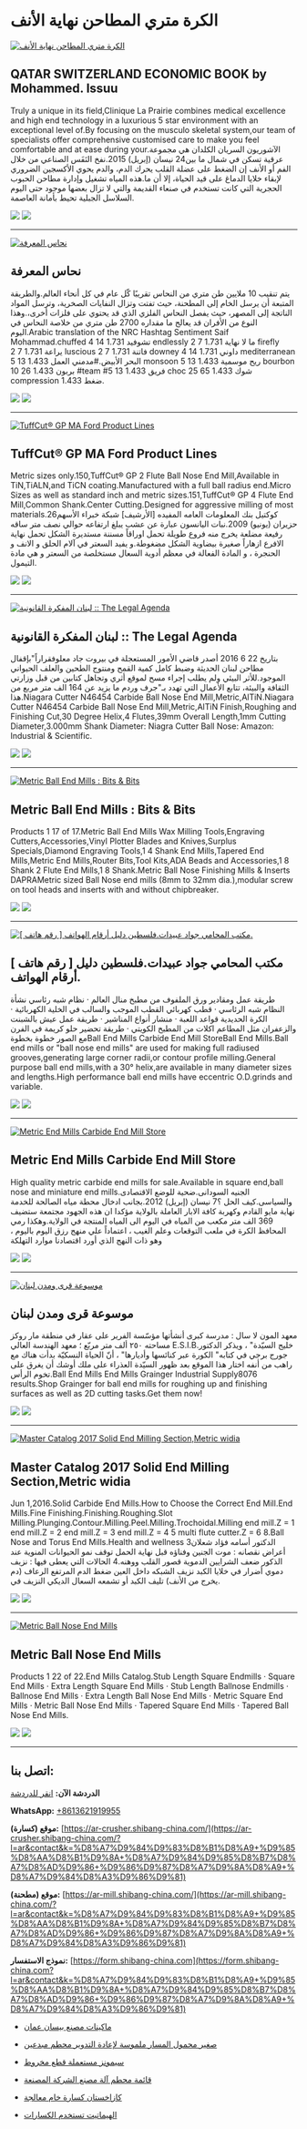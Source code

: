 # الكرة متري المطاحن نهاية الأنف

<a href="https://swt.shibang-china.com/?l=ar&img&k=%D8%A7%D9%84%D9%83%D8%B1%D8%A9+%D9%85%D8%AA%D8%B1%D9%8A+%D8%A7%D9%84%D9%85%D8%B7%D8%A7%D8%AD%D9%86+%D9%86%D9%87%D8%A7%D9%8A%D8%A9+%D8%A7%D9%84%D8%A3%D9%86%D9%81" target="_blank">![الكرة متري المطاحن نهاية الأنف](http://static.shibang-china.com/all-800x300/1051.jpg)</a>

## QATAR SWITZERLAND ECONOMIC BOOK by Mohammed. Issuu
Truly a unique in its field,Clinique La Prairie combines medical excellence and high end technology in a luxurious 5 star environment with an exceptional level of.By focusing on the musculo skeletal system,our team of specialists offer comprehensive customised care to make you feel comfortable and at ease during your.الآشوريون السريان الكلدان هي مجموعة عرقية تسكن في شمال ما بين24 نيسان (إبريل) 2015.نفخ النَفَس الصناعي من خلال الفم أو الأنف إن الضغط على عضلة القلب يحرك الدم، والدم يحوي الأكسجين الضروري لإبقاء خلايا الدماغ على قيد الحياة، إلا أن ما.هذه المياه تشغيل وإدارة مطاحن الحبوب الحجرية التي كانت تستخدم في صنعاء القديمة والتي لا تزال بعضها موجود حتى اليوم السلاسل الجبلية تحيط بأمانة العاصمة.


<a href="https://whatsapp.shibangsoft.com/WhatsApp.php" target="_blank" title="WhatsApp">![](http://static.shibang-china.com/icon/whatsapp.png)</a> <a href="https://swt.shibang-china.com/?l=ar&icon&k=%D8%A7%D9%84%D9%83%D8%B1%D8%A9+%D9%85%D8%AA%D8%B1%D9%8A+%D8%A7%D9%84%D9%85%D8%B7%D8%A7%D8%AD%D9%86+%D9%86%D9%87%D8%A7%D9%8A%D8%A9+%D8%A7%D9%84%D8%A3%D9%86%D9%81" target="_blank">![](http://static.shibang-china.com/icon/chat-ar.png)</a>

---

<a href="https://swt.shibang-china.com/?l=ar&img&k=%D8%A7%D9%84%D9%83%D8%B1%D8%A9+%D9%85%D8%AA%D8%B1%D9%8A+%D8%A7%D9%84%D9%85%D8%B7%D8%A7%D8%AD%D9%86+%D9%86%D9%87%D8%A7%D9%8A%D8%A9+%D8%A7%D9%84%D8%A3%D9%86%D9%81" target="_blank">![نحاس المعرفة](http://static.shibang-china.com/all-800x300/1422.jpg)</a>

## نحاس المعرفة
يتم تنقيب 10 ملايين طن متري من النحاس تقريبًا كّل عام في كل أنحاء العالم.والطريقة المتبعة أن يرسل الخام إلى المطحنة، حيث تفتت وتزال النفايات الصخرية، وترسل المواد الناتجة إلى المصهر، حيث يفصل النحاس الفلزي الذي قد يحتوي على فلزات أخرى،.وهذا النوع من الأفران قد يعالج ما مقداره 2700 طن متري من خلاصة النحاس في اليوم.Arabic translation of the NRC Hashtag Sentiment Saif Mohammad.chuffed تشوفيد 1.731 14 4 endlessly ما لا نهاية 1.731 7 2 firefly يراعة 1.731 7 2 luscious فاتنة 1.731 7 2 downey داوني 1.731 14 4 mediterranean البحر الأبيض.#مدمني العمل 1.433 13 5 monsoon ريح موسمية 1.433 13 5 bourbon بربون 1.433 26 10 #team #فريق 1.433 13 5 choc شوك 1.433 65 25 compression ضغط 1.433.


<a href="https://whatsapp.shibangsoft.com/WhatsApp.php" target="_blank" title="WhatsApp">![](http://static.shibang-china.com/icon/whatsapp.png)</a> <a href="https://swt.shibang-china.com/?l=ar&icon&k=%D8%A7%D9%84%D9%83%D8%B1%D8%A9+%D9%85%D8%AA%D8%B1%D9%8A+%D8%A7%D9%84%D9%85%D8%B7%D8%A7%D8%AD%D9%86+%D9%86%D9%87%D8%A7%D9%8A%D8%A9+%D8%A7%D9%84%D8%A3%D9%86%D9%81" target="_blank">![](http://static.shibang-china.com/icon/chat-ar.png)</a>

---

<a href="https://swt.shibang-china.com/?l=ar&img&k=%D8%A7%D9%84%D9%83%D8%B1%D8%A9+%D9%85%D8%AA%D8%B1%D9%8A+%D8%A7%D9%84%D9%85%D8%B7%D8%A7%D8%AD%D9%86+%D9%86%D9%87%D8%A7%D9%8A%D8%A9+%D8%A7%D9%84%D8%A3%D9%86%D9%81" target="_blank">![TuffCut® GP MA Ford Product Lines](http://static.shibang-china.com/all-800x300/551.jpg)</a>

## TuffCut® GP MA Ford Product Lines
Metric sizes only.150,TuffCut® GP 2 Flute Ball Nose End Mill,Available in TiN,TiALN,and TiCN coating.Manufactured with a full ball radius end.Micro Sizes as well as standard inch and metric sizes.151,TuffCut® GP 4 Flute End Mill,Common Shank.Center Cutting.Designed for aggressive milling of most materials.كوكتيل بنك المعلومات العامه المفيده [الأرشيف] شبكة خبراء الأسهم26 حزيران (يونيو) 2009.نبات اليانسون عبارة عن عشب يبلغ ارتفاعه حوالي نصف متر ساقه رفيعة مضلعة يخرج منه فروع طويلة تحمل اوراقاً مسننة مستديرة الشكل تحمل نهاية الافرع ازهاراً صغيرة بيضاوية الشكل مضغوطة.و يفيد السعتر في آلام الحلق و الانف و الحنجرة ، و المادة الفعالة في معظم أدوية السعال مستخلصة من السعتر و هي مادة التيمول.


<a href="https://whatsapp.shibangsoft.com/WhatsApp.php" target="_blank" title="WhatsApp">![](http://static.shibang-china.com/icon/whatsapp.png)</a> <a href="https://swt.shibang-china.com/?l=ar&icon&k=%D8%A7%D9%84%D9%83%D8%B1%D8%A9+%D9%85%D8%AA%D8%B1%D9%8A+%D8%A7%D9%84%D9%85%D8%B7%D8%A7%D8%AD%D9%86+%D9%86%D9%87%D8%A7%D9%8A%D8%A9+%D8%A7%D9%84%D8%A3%D9%86%D9%81" target="_blank">![](http://static.shibang-china.com/icon/chat-ar.png)</a>

---

<a href="https://swt.shibang-china.com/?l=ar&img&k=%D8%A7%D9%84%D9%83%D8%B1%D8%A9+%D9%85%D8%AA%D8%B1%D9%8A+%D8%A7%D9%84%D9%85%D8%B7%D8%A7%D8%AD%D9%86+%D9%86%D9%87%D8%A7%D9%8A%D8%A9+%D8%A7%D9%84%D8%A3%D9%86%D9%81" target="_blank">![لبنان المفكرة القانونية :: The Legal Agenda](http://static.shibang-china.com/all-800x300/1489.jpg)</a>

## لبنان المفكرة القانونية :: The Legal Agenda
بتاريخ 22 6 2016 أصدر قاضي الأمور المستعجلة في بيروت جاد معلوفقراراً&quot;بإقفال مطاحن لبنان الحديثة وضبط كامل كمية القمح ومنتوج الطحين والعلف الحيواني الموجود.للأثر البيئي ولم يطلب إجراء مسح لموقع أثري وتجاهل كتابين من قبل وزارتي الثقافة والبيئة، تتابع الأعمال التي تهدد بـ&quot;جرف وردم ما يزيد عن 164 الف متر مربع من هذا.Niagara Cutter N46454 Carbide Ball Nose End Mill,Metric,AlTiN.Niagara Cutter N46454 Carbide Ball Nose End Mill,Metric,AlTiN Finish,Roughing and Finishing Cut,30 Degree Helix,4 Flutes,39mm Overall Length,1mm Cutting Diameter,3.000mm Shank Diameter: Niagra Cutter Ball Nose: Amazon: Industrial &amp; Scientific.


<a href="https://whatsapp.shibangsoft.com/WhatsApp.php" target="_blank" title="WhatsApp">![](http://static.shibang-china.com/icon/whatsapp.png)</a> <a href="https://swt.shibang-china.com/?l=ar&icon&k=%D8%A7%D9%84%D9%83%D8%B1%D8%A9+%D9%85%D8%AA%D8%B1%D9%8A+%D8%A7%D9%84%D9%85%D8%B7%D8%A7%D8%AD%D9%86+%D9%86%D9%87%D8%A7%D9%8A%D8%A9+%D8%A7%D9%84%D8%A3%D9%86%D9%81" target="_blank">![](http://static.shibang-china.com/icon/chat-ar.png)</a>

---

<a href="https://swt.shibang-china.com/?l=ar&img&k=%D8%A7%D9%84%D9%83%D8%B1%D8%A9+%D9%85%D8%AA%D8%B1%D9%8A+%D8%A7%D9%84%D9%85%D8%B7%D8%A7%D8%AD%D9%86+%D9%86%D9%87%D8%A7%D9%8A%D8%A9+%D8%A7%D9%84%D8%A3%D9%86%D9%81" target="_blank">![Metric Ball End Mills : Bits &amp; Bits](http://static.shibang-china.com/all-800x300/171.jpg)</a>

## Metric Ball End Mills : Bits &amp; Bits
Products 1 17 of 17.Metric Ball End Mills Wax Milling Tools,Engraving Cutters,Accessories,Vinyl Plotter Blades and Knives,Surplus Specials,Diamond Engraving Tools,1 4 Shank End Mills,Tapered End Mills,Metric End Mills,Router Bits,Tool Kits,ADA Beads and Accessories,1 8 Shank 2 Flute End Mills,1 8 Shank.Metric Ball Nose Finishing Mills &amp; Inserts DAPRAMetric sized Ball Nose end mills (8mm to 32mm dia.),modular screw on tool heads and inserts with and without chipbreaker.


<a href="https://whatsapp.shibangsoft.com/WhatsApp.php" target="_blank" title="WhatsApp">![](http://static.shibang-china.com/icon/whatsapp.png)</a> <a href="https://swt.shibang-china.com/?l=ar&icon&k=%D8%A7%D9%84%D9%83%D8%B1%D8%A9+%D9%85%D8%AA%D8%B1%D9%8A+%D8%A7%D9%84%D9%85%D8%B7%D8%A7%D8%AD%D9%86+%D9%86%D9%87%D8%A7%D9%8A%D8%A9+%D8%A7%D9%84%D8%A3%D9%86%D9%81" target="_blank">![](http://static.shibang-china.com/icon/chat-ar.png)</a>

---

<a href="https://swt.shibang-china.com/?l=ar&img&k=%D8%A7%D9%84%D9%83%D8%B1%D8%A9+%D9%85%D8%AA%D8%B1%D9%8A+%D8%A7%D9%84%D9%85%D8%B7%D8%A7%D8%AD%D9%86+%D9%86%D9%87%D8%A7%D9%8A%D8%A9+%D8%A7%D9%84%D8%A3%D9%86%D9%81" target="_blank">![[ رقم هاتف ] مكتب المحامي جواد عبيدات.فلسطين دليل أرقام الهواتف.](http://static.shibang-china.com/all-800x300/428.jpg)</a>

## [ رقم هاتف ] مكتب المحامي جواد عبيدات.فلسطين دليل أرقام الهواتف.
طريقة عمل ومقادير ورق الملفوف من مطبخ منال العالم &middot; نظام شبه رئاسي نشأة النظام شبه الرئاسي &middot; قطب كهربائي القطب الموجب والسالب في الخلية الكهربائية &middot; الكرة الحديدية قواعد اللعبة &middot; منشار أنواع المناشير &middot; طريقة عمل عيش بالشبنت والزعفران مثل المطاعم اكلات من المطبخ الكويتي &middot; طريقة تحضير حلو كريمة في الفرن مع الصور خطوة بخطوةBall End Mills Carbide End Mill StoreBall End Mills.Ball end mills or &quot;ball nose end mills&quot; are used for making full radiused grooves,generating large corner radii,or contour profile milling.General purpose ball end mills,with a 30° helix,are available in many diameter sizes and lengths.High performance ball end mills have eccentric O.D.grinds and variable.


<a href="https://whatsapp.shibangsoft.com/WhatsApp.php" target="_blank" title="WhatsApp">![](http://static.shibang-china.com/icon/whatsapp.png)</a> <a href="https://swt.shibang-china.com/?l=ar&icon&k=%D8%A7%D9%84%D9%83%D8%B1%D8%A9+%D9%85%D8%AA%D8%B1%D9%8A+%D8%A7%D9%84%D9%85%D8%B7%D8%A7%D8%AD%D9%86+%D9%86%D9%87%D8%A7%D9%8A%D8%A9+%D8%A7%D9%84%D8%A3%D9%86%D9%81" target="_blank">![](http://static.shibang-china.com/icon/chat-ar.png)</a>

---

<a href="https://swt.shibang-china.com/?l=ar&img&k=%D8%A7%D9%84%D9%83%D8%B1%D8%A9+%D9%85%D8%AA%D8%B1%D9%8A+%D8%A7%D9%84%D9%85%D8%B7%D8%A7%D8%AD%D9%86+%D9%86%D9%87%D8%A7%D9%8A%D8%A9+%D8%A7%D9%84%D8%A3%D9%86%D9%81" target="_blank">![Metric End Mills Carbide End Mill Store](http://static.shibang-china.com/all-800x300/1018.jpg)</a>

## Metric End Mills Carbide End Mill Store
High quality metric carbide end mills for sale.Available in square end,ball nose and miniature end mills.الجنيه السودانى.ضحية للوضع الاقتصادى والسياسى.كيف الحل ؟7 نيسان (إبريل) 2012.بجانب ادخال محطة مياه الصالحة للخدمة نهاية مايو القادم وكهربة كافة الابار العاملة بالولاية مؤكدا ان هذه الجهود مجتمعة ستضيف 369 الف متر مكعب من المياه في اليوم الى المياه المنتجة في الولاية.وهكذا رمي المحافظ الكرة في ملعب التوقعات وعلم الغيب ، اعتماداً علي منهج رزق اليوم باليوم ، وهو ذات النهج الذي أورد اقتصادنا موارد التهلكة


<a href="https://whatsapp.shibangsoft.com/WhatsApp.php" target="_blank" title="WhatsApp">![](http://static.shibang-china.com/icon/whatsapp.png)</a> <a href="https://swt.shibang-china.com/?l=ar&icon&k=%D8%A7%D9%84%D9%83%D8%B1%D8%A9+%D9%85%D8%AA%D8%B1%D9%8A+%D8%A7%D9%84%D9%85%D8%B7%D8%A7%D8%AD%D9%86+%D9%86%D9%87%D8%A7%D9%8A%D8%A9+%D8%A7%D9%84%D8%A3%D9%86%D9%81" target="_blank">![](http://static.shibang-china.com/icon/chat-ar.png)</a>

---

<a href="https://swt.shibang-china.com/?l=ar&img&k=%D8%A7%D9%84%D9%83%D8%B1%D8%A9+%D9%85%D8%AA%D8%B1%D9%8A+%D8%A7%D9%84%D9%85%D8%B7%D8%A7%D8%AD%D9%86+%D9%86%D9%87%D8%A7%D9%8A%D8%A9+%D8%A7%D9%84%D8%A3%D9%86%D9%81" target="_blank">![موسوعة قرى ومدن لبنان](http://static.shibang-china.com/all-800x300/725.jpg)</a>

## موسوعة قرى ومدن لبنان
معهد المون لا سال : مدرسة كبرى أنشأتها مؤسّسة الفرير على عقار في منطقة مار روكز مساحته ٢٥٠ ألف متر مربّع ؛ معهد الهندسة العالي E.S.I.B.خليج السيّدة&quot; ، ويذكر الدكتور جورج برجي في كتابه&quot; الكورة عبر كنائسها وأديارها&quot; ، أنّ الحياة النسكيّة بدأت هناك مع راهب من أنفه اختار هذا الموقع بعد ظهور السيّدة العذراء على ملك أوشك أن يغرق على تخوم الرأس.Ball End Mills End Mills Grainger Industrial Supply8076 results.Shop Grainger for ball end mills for roughing up and finishing surfaces as well as 2D cutting tasks.Get them now!


<a href="https://whatsapp.shibangsoft.com/WhatsApp.php" target="_blank" title="WhatsApp">![](http://static.shibang-china.com/icon/whatsapp.png)</a> <a href="https://swt.shibang-china.com/?l=ar&icon&k=%D8%A7%D9%84%D9%83%D8%B1%D8%A9+%D9%85%D8%AA%D8%B1%D9%8A+%D8%A7%D9%84%D9%85%D8%B7%D8%A7%D8%AD%D9%86+%D9%86%D9%87%D8%A7%D9%8A%D8%A9+%D8%A7%D9%84%D8%A3%D9%86%D9%81" target="_blank">![](http://static.shibang-china.com/icon/chat-ar.png)</a>

---

<a href="https://swt.shibang-china.com/?l=ar&img&k=%D8%A7%D9%84%D9%83%D8%B1%D8%A9+%D9%85%D8%AA%D8%B1%D9%8A+%D8%A7%D9%84%D9%85%D8%B7%D8%A7%D8%AD%D9%86+%D9%86%D9%87%D8%A7%D9%8A%D8%A9+%D8%A7%D9%84%D8%A3%D9%86%D9%81" target="_blank">![Master Catalog 2017 Solid End Milling Section,Metric widia](http://static.shibang-china.com/all-800x300/439.jpg)</a>

## Master Catalog 2017 Solid End Milling Section,Metric widia
Jun 1,2016.Solid Carbide End Mills.How to Choose the Correct End Mill.End Mills.Fine Finishing.Finishing.Roughing.Slot Milling.Plunging.Contour.Milling.Peel.Milling.Trochoidal.Milling end mill.Z = 1 end mill.Z = 2 end mill.Z = 3 end mill.Z = 4 5 multi flute cutter.Z = 6 8.Ball Nose and Torus End Mills.Health and wellness الدكتور أسامه فؤاد شعلان3 أعراض نقصانه : موت الجنين وفناؤه قبل نهاية الحمل توقف نمو الحيوانات المنوية عند الذكور ضعف الشرايين الدموية قصور القلب ووهنه.4 الحالات التي يعطى فيها : نزيف دموي أضرار في خلايا الكبد نزيف الشبكه داخل العين ضغط الدم المرتفع الرعاف (دم يخرج من الأنف) تليف الكبد أو تشمعه السعال الديكي النزيف في.


<a href="https://whatsapp.shibangsoft.com/WhatsApp.php" target="_blank" title="WhatsApp">![](http://static.shibang-china.com/icon/whatsapp.png)</a> <a href="https://swt.shibang-china.com/?l=ar&icon&k=%D8%A7%D9%84%D9%83%D8%B1%D8%A9+%D9%85%D8%AA%D8%B1%D9%8A+%D8%A7%D9%84%D9%85%D8%B7%D8%A7%D8%AD%D9%86+%D9%86%D9%87%D8%A7%D9%8A%D8%A9+%D8%A7%D9%84%D8%A3%D9%86%D9%81" target="_blank">![](http://static.shibang-china.com/icon/chat-ar.png)</a>

---

<a href="https://swt.shibang-china.com/?l=ar&img&k=%D8%A7%D9%84%D9%83%D8%B1%D8%A9+%D9%85%D8%AA%D8%B1%D9%8A+%D8%A7%D9%84%D9%85%D8%B7%D8%A7%D8%AD%D9%86+%D9%86%D9%87%D8%A7%D9%8A%D8%A9+%D8%A7%D9%84%D8%A3%D9%86%D9%81" target="_blank">![Metric Ball Nose End Mills](http://static.shibang-china.com/all-800x300/672.jpg)</a>

## Metric Ball Nose End Mills
Products 1 22 of 22.End Mills Catalog.Stub Length Square Endmills &middot; Square End Mills &middot; Extra Length Square End Mills &middot; Stub Length Ballnose Endmills &middot; Ballnose End Mills &middot; Extra Length Ball Nose End Mills &middot; Metric Square End Mills &middot; Metric Ball Nose End Mills &middot; Tapered Square End Mills &middot; Tapered Ball Nose End Mills.

<a href="https://whatsapp.shibangsoft.com/WhatsApp.php" target="_blank" title="WhatsApp">![](http://static.shibang-china.com/icon/whatsapp.png)</a> <a href="https://swt.shibang-china.com/?l=ar&icon&k=%D8%A7%D9%84%D9%83%D8%B1%D8%A9+%D9%85%D8%AA%D8%B1%D9%8A+%D8%A7%D9%84%D9%85%D8%B7%D8%A7%D8%AD%D9%86+%D9%86%D9%87%D8%A7%D9%8A%D8%A9+%D8%A7%D9%84%D8%A3%D9%86%D9%81" target="_blank">![](http://static.shibang-china.com/icon/chat-ar.png)</a>

---
## اتصل بنا:

**الدردشة الآن:** [انقر للدردشة](https://swt.shibang-china.com?l=ar&contact&k=%D8%A7%D9%84%D9%83%D8%B1%D8%A9+%D9%85%D8%AA%D8%B1%D9%8A+%D8%A7%D9%84%D9%85%D8%B7%D8%A7%D8%AD%D9%86+%D9%86%D9%87%D8%A7%D9%8A%D8%A9+%D8%A7%D9%84%D8%A3%D9%86%D9%81)

**WhatsApp:**  [+8613621919955](https://whatsapp.shibangsoft.com/WhatsApp.php)

**موقع (كسارة):** [https://ar-crusher.shibang-china.com/](https://ar-crusher.shibang-china.com/?l=ar&contact&k=%D8%A7%D9%84%D9%83%D8%B1%D8%A9+%D9%85%D8%AA%D8%B1%D9%8A+%D8%A7%D9%84%D9%85%D8%B7%D8%A7%D8%AD%D9%86+%D9%86%D9%87%D8%A7%D9%8A%D8%A9+%D8%A7%D9%84%D8%A3%D9%86%D9%81)

**موقع (مطحنة):** [https://ar-mill.shibang-china.com/](https://ar-mill.shibang-china.com/?l=ar&contact&k=%D8%A7%D9%84%D9%83%D8%B1%D8%A9+%D9%85%D8%AA%D8%B1%D9%8A+%D8%A7%D9%84%D9%85%D8%B7%D8%A7%D8%AD%D9%86+%D9%86%D9%87%D8%A7%D9%8A%D8%A9+%D8%A7%D9%84%D8%A3%D9%86%D9%81)

**نموذج الاستفسار:** [https://form.shibang-china.com](https://form.shibang-china.com?l=ar&contact&k=%D8%A7%D9%84%D9%83%D8%B1%D8%A9+%D9%85%D8%AA%D8%B1%D9%8A+%D8%A7%D9%84%D9%85%D8%B7%D8%A7%D8%AD%D9%86+%D9%86%D9%87%D8%A7%D9%8A%D8%A9+%D8%A7%D9%84%D8%A3%D9%86%D9%81)

* [ماكينات مصنع بيسان عمان](../27/%D9%85%D8%A7%D9%83%D9%8A%D9%86%D8%A7%D8%AA%20%D9%85%D8%B5%D9%86%D8%B9%20%D8%A8%D9%8A%D8%B3%D8%A7%D9%86%20%D8%B9%D9%85%D8%A7%D9%86.md)

* [صغير محمول المسار ملموسة لإعادة التدوير محطم مبدعين](../30/%D8%B5%D8%BA%D9%8A%D8%B1%20%D9%85%D8%AD%D9%85%D9%88%D9%84%20%D8%A7%D9%84%D9%85%D8%B3%D8%A7%D8%B1%20%D9%85%D9%84%D9%85%D9%88%D8%B3%D8%A9%20%D9%84%D8%A5%D8%B9%D8%A7%D8%AF%D8%A9%20%D8%A7%D9%84%D8%AA%D8%AF%D9%88%D9%8A%D8%B1%20%D9%85%D8%AD%D8%B7%D9%85%20%D9%85%D8%A8%D8%AF%D8%B9%D9%8A%D9%86.md)

* [سيمونز مستعملة قطع مخروط](../30/%D8%B3%D9%8A%D9%85%D9%88%D9%86%D8%B2%20%D9%85%D8%B3%D8%AA%D8%B9%D9%85%D9%84%D8%A9%20%D9%82%D8%B7%D8%B9%20%D9%85%D8%AE%D8%B1%D9%88%D8%B7.md)

* [قائمة محطم آلة مصنع الشركة المصنعة](../26/%D9%82%D8%A7%D8%A6%D9%85%D8%A9%20%D9%85%D8%AD%D8%B7%D9%85%20%D8%A2%D9%84%D8%A9%20%D9%85%D8%B5%D9%86%D8%B9%20%D8%A7%D9%84%D8%B4%D8%B1%D9%83%D8%A9%20%D8%A7%D9%84%D9%85%D8%B5%D9%86%D8%B9%D8%A9.md)

* [كازاخستان كسارة خام معالجة](../27/%D9%83%D8%A7%D8%B2%D8%A7%D8%AE%D8%B3%D8%AA%D8%A7%D9%86%20%D9%83%D8%B3%D8%A7%D8%B1%D8%A9%20%D8%AE%D8%A7%D9%85%20%D9%85%D8%B9%D8%A7%D9%84%D8%AC%D8%A9.md)

* [الهيماتيت تستخدم الكسارات](../30/%D8%A7%D9%84%D9%87%D9%8A%D9%85%D8%A7%D8%AA%D9%8A%D8%AA%20%D8%AA%D8%B3%D8%AA%D8%AE%D8%AF%D9%85%20%D8%A7%D9%84%D9%83%D8%B3%D8%A7%D8%B1%D8%A7%D8%AA.md)